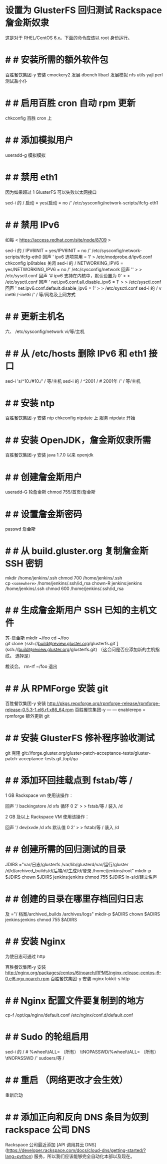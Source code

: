 设置为 GlusterFS 回归测试 Rackspace 詹金斯奴隶
=======================================================================

这是对于 RHEL/CentOS 6.x。下面的命令应该以 root 身份运行。


# # # 安装所需的额外软件包

百胜餐饮集团-y 安装 cmockery2 发展 dbench libacl 发展模拟 nfs utils yajl perl 测试盐小仆

# # # 启用百胜 cron 自动 rpm 更新

chkconfig 百胜 cron 上

# # # 添加模拟用户

useradd-g 模拟模拟

# # # 禁用 eth1

因为如果超过 1 GlusterFS 可以失败以太网接口

sed-i 的 / 启动 = yes/启动 = no /' /etc/sysconfig/network-scripts/ifcfg-eth1

# # # 禁用 IPv6

如每 < https://access.redhat.com/site/node/8709 >

sed-i 的 / IPV6INIT = yes/IPV6INIT = no /' /etc/sysconfig/network-scripts/ifcfg-eth0
回声 ' ipv6 选项禁用 = 1' > /etc/modprobe.d/ipv6.conf
chkconfig ip6tables 关闭
sed-i 的 / NETWORKING_IPV6 = yes/NETWORKING_IPV6 = no /' /etc/sysconfig/network
回声 '' > > /etc/sysctl.conf
回声 '# ipv6 支持在内核中，默认设置为 0' > > /etc/sysctl.conf
回声 ' net.ipv6.conf.all.disable_ipv6 = 1' > > /etc/sysctl.conf
回声 ' net.ipv6.conf.default.disable_ipv6 = 1' > > /etc/sysctl.conf
sed-i 的 / v inet6 /-inet6 /' / 等/网格及上网方式

# # # 更新主机名

六、 /etc/sysconfig/network
vi/等/主机

# # # 从 /etc/hosts 删除 IPv6 和 eth1 接口

sed-i 's/^10\./#10\./' / 等/主机
sed-i 的 / ^2001 / # 2001年 /' / 等/主机

# # # 安装 ntp

百胜餐饮集团-y 安装 ntp
chkconfig ntpdate 上
服务 ntpdate 开始

# # # 安装 OpenJDK，詹金斯奴隶所需

百胜餐饮集团-y 安装 java 1.7.0 以来 openjdk

# # # 创建詹金斯用户

useradd-G 轮詹金斯
chmod 755/首页/詹金斯

# # # 设置詹金斯密码

passwd 詹金斯

# # # 从 build.gluster.org 复制詹金斯 SSH 密钥

mkdir /home/jenkins/.ssh
chmod 700 /home/jenkins/.ssh
		cp `<somewhere>` /home/jenkins/.ssh/id_rsa
chown-R jenkins:jenkins /home/jenkins/.ssh
chmod 600 /home/jenkins/.ssh/id_rsa

# # # 生成詹金斯用户 SSH 已知的主机文件

苏-詹金斯
mkdir ~/foo
cd ~/foo
		git clone `[`ssh://build@review.gluster.org/glusterfs.git`](ssh://build@review.gluster.org/glusterfs.git)
（这会问是否应添加新的主机指纹。 选择是）

裁谈会。
rm-rf ~/foo
退出

# # # 从 RPMForge 安装 git

百胜餐饮集团-y 安装 http://pkgs.repoforge.org/rpmforge-release/rpmforge-release-0.5.3-1.el6.rf.x86_64.rpm
百胜餐饮集团-y — — enablerepo = rpmforge 额外更新 git

# # # 安装 GlusterFS 修补程序验收测试

git 克隆 git://forge.gluster.org/gluster-patch-acceptance-tests/gluster-patch-acceptance-tests.git /opt/qa

# # # 添加环回挂载点到 fstab/等 /

1 GB Rackspace vm 使用该操作︰

回声 '/ backingstore /d xfs 循环 0 2' > > fstab/等 /
装入 /d

2 GB 及以上 Rackspace VM 使用该操作︰

回声 '/ dev/xvde /d xfs 默认值 0 2' > > fstab/等 /
装入 /d

# # # 创建所需的回归测试的目录

JDIRS ="var/日志/glusterfs /var/lib/glusterd/var/运行/gluster /d/d/archived_builds/d/后端/d/生成/d/登录 /home/jenkins/root"
mkdir-p $JDIRS
chown $JDIRS jenkins:jenkins
chmod 755 $JDIRS
ln-s/d/建立名声

# # # 创建的目录在哪里存档回归日志

及 ="/ 档案/archived_builds /archives/logs"
mkdir-p $ADIRS
chown $ADIRS jenkins:jenkins
chmod 755 $ADIRS

# # # 安装 Nginx

为使日志可通过 http

百胜餐饮集团-y 安装 http://nginx.org/packages/centos/6/noarch/RPMS/nginx-release-centos-6-0.el6.ngx.noarch.rpm
百胜餐饮集团-y 安装 nginx
lokkit-s http

# # # Nginx 配置文件要复制到的地方

cp-f /opt/qa/nginx/default.conf /etc/nginx/conf.d/default.conf

# # # Sudo 的轮组启用

sed-i 的 / # %wheel\tALL= （所有） \tNOPASSWD/%wheel\tALL= （所有） \tNOPASSWD /' sudoers/等 /

# # # 重启 （网络更改才会生效）

重新启动

# # # 添加正向和反向 DNS 条目为奴到 rackspace 公司 DNS

Rackspace 公司最近添加 [API 调用其云
DNS] (https://developer.rackspace.com/docs/cloud-dns/getting-started/?lang=python)
服务，所以我们应该能够完全自动化本部以及现在。
